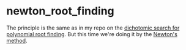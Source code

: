 # newton_root_finding
The principle is the same as in my repo on the [dichotomic search for polynomial root finding](https://github.com/smil22/polynomial_root_dichotomous_search). But this time we're doing it by the [Newton's method](https://en.wikipedia.org/wiki/Newton%27s_method).
